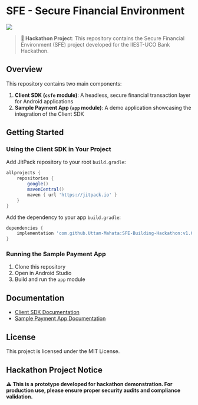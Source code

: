 # SFE - Secure Financial Environment

[![](https://jitpack.io/v/Uttam-Mahata/SFE-Building-Hackathon.svg)](https://jitpack.io/#Uttam-Mahata/SFE-Building-Hackathon)

> **🚀 Hackathon Project**: This repository contains the Secure Financial Environment (SFE) project developed for the IIEST-UCO Bank Hackathon.

## Overview

This repository contains two main components:

1. **Client SDK (`csfe` module)**: A headless, secure financial transaction layer for Android applications
2. **Sample Payment App (`app` module)**: A demo application showcasing the integration of the Client SDK

## Getting Started

### Using the Client SDK in Your Project

Add JitPack repository to your root `build.gradle`:

```gradle
allprojects {
    repositories {
        google()
        mavenCentral()
        maven { url 'https://jitpack.io' }
    }
}
```

Add the dependency to your app `build.gradle`:

```gradle
dependencies {
    implementation 'com.github.Uttam-Mahata:SFE-Building-Hackathon:v1.0.0'
}
```

### Running the Sample Payment App

1. Clone this repository
2. Open in Android Studio
3. Build and run the `app` module

## Documentation

- [Client SDK Documentation](csfe/CLIENT-SDK-README.md)
- [Sample Payment App Documentation](app/SAMPLE-PAYMENT-APP-README.md)

## License

This project is licensed under the MIT License.

## Hackathon Project Notice

**⚠️ This is a prototype developed for hackathon demonstration. For production use, please ensure proper security audits and compliance validation.**
